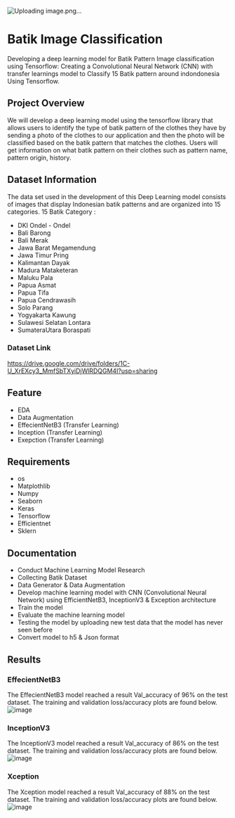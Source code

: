 ![Uploading image.png…]()


# Batik Image Classification
Developing a deep learning model for Batik Pattern Image classification using Tensorflow: Creating a Convolutional Neural Network (CNN) with transfer learnings model to Classify 15 Batik pattern around indondonesia Using Tensorflow.

## Project Overview
We will develop a deep learning model using the tensorflow library that allows users to identify the type of batik pattern of the clothes they have by sending a photo of the clothes to our application and then the photo will be classified based on the batik pattern that matches the clothes. Users will get information on what batik pattern on their clothes such as pattern  name,  pattern origin, history.


## Dataset Information
The data set used in the development of this Deep Learning model consists of images that display Indonesian batik patterns and are organized into 15 categories.
15 Batik Category :
- DKI Ondel - Ondel
- Bali Barong
- Bali Merak
- Jawa Barat Megamendung
- Jawa Timur Pring
- Kalimantan Dayak
- Madura Mataketeran
- Maluku Pala
- Papua Asmat
- Papua Tifa
- Papua Cendrawasih
- Solo Parang
- Yogyakarta Kawung
- Sulawesi Selatan Lontara
- SumateraUtara Boraspati
### Dataset Link
https://drive.google.com/drive/folders/1C-U_XrEXcy3_MmfSbTXyiDjWlRDQGM4I?usp=sharing

## Feature
- EDA
- Data Augmentation
- EffecientNetB3 (Transfer Learning)
- Inception (Transfer Learning)
- Exepction (Transfer Learning)

## Requirements 
- os
- Matplothlib
- Numpy
- Seaborn 
- Keras
- Tensorflow
- Efficientnet
- Sklern

## Documentation
- Conduct Machine Learning Model Research
- Collecting Batik Dataset
- Data Generator & Data Augmentation
- Develop machine learning model with CNN (Convolutional Neural Network) using EfficientNetB3, InceptionV3 & Exception architecture
- Train the model 
- Evaluate the machine learning model
- Testing the model by uploading new test data that the model has never seen before
- Convert model to h5 & Json format

## Results
### EffecientNetB3
The EffecientNetB3 model reached a result Val_accuracy of 96% on the test dataset. The training and validation loss/accuracy plots are found below.
![image](https://github.com/Sebatik/Machine-Learning/assets/108218931/8903b00f-efb2-4d1d-91ad-e810f8d255f9)

### InceptionV3
The InceptionV3 model reached a result Val_accuracy of 86% on the test dataset. The training and validation loss/accuracy plots are found below.
![image](https://github.com/Sebatik/Machine-Learning/assets/108218931/307e9f38-a554-417a-af40-27ae089705a9)

### Xception
The Xception model reached a result Val_accuracy of 88% on the test dataset. The training and validation loss/accuracy plots are found below.
![image](https://github.com/Sebatik/Machine-Learning/assets/108218931/c12cff0a-a164-4869-a5bf-d19bfa81ef86)






